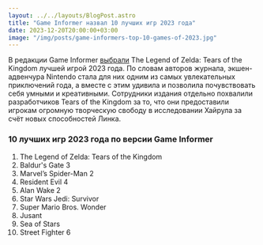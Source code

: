 ```yaml
---
layout: ../../layouts/BlogPost.astro
title: "Game Informer назвал 10 лучших игр 2023 года"
date: 2023-12-20T20:00:00+03:00
image: "/img/posts/game-informers-top-10-games-of-2023.jpg"
---
```


В редакции Game Informer [выбрали](https://www.gameinformer.com/2023/12/19/game-informers-top-10-games-of-2023) The Legend of Zelda: Tears of the Kingdom лучшей игрой 2023 года. По словам авторов журнала, экшен-адвенчура Nintendo стала для них одним из самых увлекательных приключений года, а вместе с этим удивила и позволила почувствовать себя умными и креативными. Сотрудники издания отдельно похвалили разработчиков Tears of the Kingdom за то, что они предоставили игрокам огромную творческую свободу в исследовании Хайрула за счёт новых способностей Линка.

### 10 лучших игр 2023 года по версии Game Informer

1.  The Legend of Zelda: Tears of the Kingdom
2.  Baldur's Gate 3
3.  Marvel’s Spider-Man 2
4.  Resident Evil 4
5.  Alan Wake 2
6.  Star Wars Jedi: Survivor
7.  Super Mario Bros. Wonder  
8.  Jusant
9.  Sea of Stars
10.  Street Fighter 6